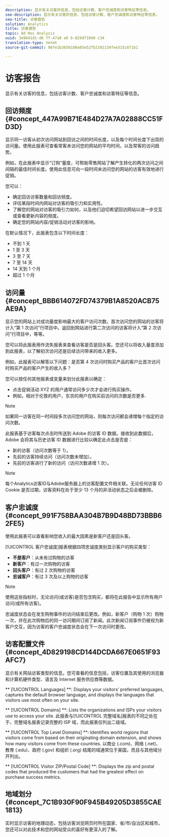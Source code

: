 ```yaml
---
description: 显示有关访客的信息，包括访客计数、客户忠诚度和访客特征等信息。
seo-description: 显示有关访客的信息，包括访客计数、客户忠诚度和访客特征等信息。
seo-title: 访客报告
solution: Analytics
title: 访客报告
topic: Ad Hoc Analysis
uuid: 3e9b41d1-d6 ff-47a8 e6 b-829df1040 c34
translation-type: tm+mt
source-git-commit: 86fe1b3650100a05e52fb2102134fee515c871b1

---
```



# 访客报告

显示有关访客的信息，包括访客计数、客户忠诚度和访客特征等信息。

## 回访频度 {#concept_447A99B71E484D27A7A02888CC51FD3D}

显示同一访客从初次访问网站到回访之间的时间长度，以及每个时间长度下出现的访问量。使用此报表可查看常客未访问您的网站的平均时间，以及常客的访问趋势。

<!-- 

c_reports_return_freq.xml

 -->

例如，在此报表中显示“订购”量度，可帮助零售网站了解产生转化的两次访问之间间隔的最佳时间长度。使用此信息可向一段时间未访问您的网站的访客有效地进行促销。

您可以：

* 确定回访访客数量和回访频度。
* 评估某段时间内网站对访客的吸引力和实用性。
* 了解您的网站对访客的吸引力如何，以及他们迫切希望回访网站以进一步交互或查看更新内容的频度。
* 确定您的网站内容/促销活动对访客的影响。

在默认情况下，此报表包含以下时间长度：

* 不到 1 天
* 1 至 3 天
* 3 至 7 天
* 7 至 14 天
* 14 天到 1 个月
* 超过 1 个月

## 访问量 {#concept_BBB614072FD74379B1A8520ACB75AE9A}

显示您的网站上对成功量度影响最大的客户访问次数。首次访问您的网站的访客将计入“第 1 次访问”行项目中。返回到网站进行第二次访问的访客将计入“第 2 次访问”行项目中，等等。

<!-- 

c_reports_visit_number.xml

 -->

您可以将此报表用作流失报表来查看访客是否是回头客。您还可以将收入量度添加到此报表，以了解初次访问还是后续访问带来的收入更多。

例如，此报表可以解答以下问题：是否第 4 次访问时购买产品的客户比首次访问时购买产品的客户产生的收入多？

您可以按任何其他报表或变量来划分此报表以确定：

* 点击促销活动 XYZ 的用户通常访问多少次才会进行购买操作。
* 例如，相对于伦敦的用户，东京的用户在购买前访问的次数是否更多.

>[!NOTE]
>
>如果同一访客在同一时间段多次访问您的网站，则每次访问都会递增每个指定的访问次数。

此报表基于访客每次点击时传送到 Adobe 的访客 ID 数据。接收到此数据后，Adobe 会将其与历史访客 ID 数据进行比较以确定此点击是否是：

* 新的访客（访问次数等于 1）。
* 先前的访客持续访问（访问次数未增加）。
* 先前的访客进行了新的访问（访问次数递增 1 次）。

>[!NOTE]
>
>每个Analytics访客ID与Adobe服务器上的访客配置文件相关联。无论任何访客 ID Cookie 是否过期，访客资料在处于至少 13 个月的非活动状态之后会被删除。

## 客户忠诚度 {#concept_991F758BAA304B7B9D48BD73BBB62FE5}

使用此报表可以查看影响您收入的最大因素是新客户还是回头客。

<!-- 

c_reports_customerloyalty.xml

 -->

[!UICONTROL 客户忠诚度]报表根据四项忠诚度类别显示客户的购买类型：

* **不是客户**：从未有过购物的访客
* **新客户**：有过一次购物的访客
* **回头客户**：有过 2 次购物的访客
* **忠诚客户**：有过 3 次及以上购物的访客

>[!NOTE]
>
>使用这些指标时，无论访问(或访客)是否包含购买，都将在此报告中显示所有用户访问(或所有访客)。

忠诚度状态会在发生购物事件的访问结束后更改。例如，新客户（购物 1 次）购物一次，并在此次购物后的同一访问期间订阅了新闻。此次新闻订阅事件仍被视为新客户交互，因为访客的客户忠诚度状态会在下一次访问时更改。

## 访客配置文件 {#concept_4D829198CD144DCDA667E0651F93AFC7}

显示有关网站访客类型的信息。您可查看的信息包括，访客位置及其使用的浏览器和计算机硬件类型、语言及 Internet 服务供应商等数据。

<!-- 

c_reports_visitor_profile.xml

 -->

** [!UICONTROL Languages] **: Displays your visitors’ preferred languages, captures the default browser language, and displays the languages that visitors use most often on your site.

** [!UICONTROL Domains] **: Lists the organizations and ISPs your visitors use to access your site. 此报表与[!UICONTROL 完整域名]报表的不同之处在于，完整域名报表记录完整的 ISP 域，而此报表仅列出二级域。

** [!UICONTROL Top Level Domains] **: Identifies world regions that visitors come from based on their originating domain extension, and shows how many visitors come from these countries. 以商业 (.com)、网络 (.net)、教育 (.edu)、政府 (.gov) 和组织 (.org) 结尾的域通常位于美国，而且与其他域分开列出。

** [!UICONTROL Visitor ZIP/Postal Code] **: Displays the zip and postal codes that produced the customers that had the greatest effect on purchase success metrics.

## 地域划分 {#concept_7C1B930F90F945B49205D3855CAE1813}

<!-- 

c_reports_geosegmentation.xml

 -->

实时显示访客的地理动态，包括访客浏览网页时所在国家、省/市/自治区和城市。您还可以对此技术和您的网站受众的喜好有更深入的了解。
